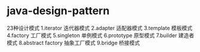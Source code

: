 # java-design-pattern
23种设计模式
1.iterator 迭代器模式
2.adapter 适配器模式
3.template 模板模式
4.factory 工厂模式
5.singleton 单例模式
6.prototype 原型模式
7.builder 建造者模式
8.abstract factory 抽象工厂模式
9.bridge 桥接模式